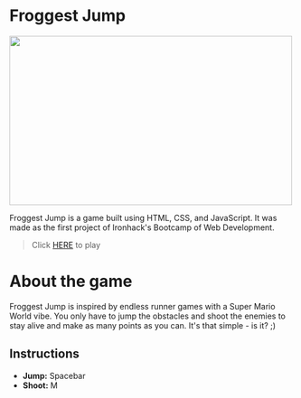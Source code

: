 # Froggest Jump

<img src="https://user-images.githubusercontent.com/63210979/140223755-84f74521-0f58-4d06-9741-122a5c46a298.png" width="500" height="300">

Froggest Jump is a game built using HTML, CSS, and JavaScript. It was made as the first project of Ironhack's Bootcamp of Web Development.

> Click [HERE](https://alissaps.github.io/froggest-jump/) to play

# About the game
Froggest Jump is inspired by endless runner games with a Super Mario World vibe. You only have to jump the obstacles and shoot the enemies to stay alive and make as many points as you can. It's that simple - is it? ;)

## Instructions
- **Jump:** Spacebar
- **Shoot:** M
